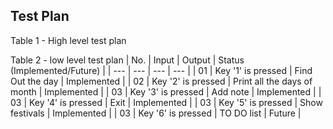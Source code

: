 ## Test Plan
Table 1 - High level test plan

Table 2 - low level test plan
| No. | Input | Output | Status (Implemented/Future) |
| --- | --- | --- | --- |
| 01 | Key '1' is pressed  | Find Out the day | Implemented |
| 02 | Key '2' is pressed  | Print all the days of month | Implemented |
| 03 | Key '3' is pressed  | Add note | Implemented |
| 03 | Key '4' is pressed  | Exit | Implemented |
| 03 | Key '5' is pressed  | Show festivals | Implemented |
| 03 | Key '6' is pressed  | TO DO list | Future |
